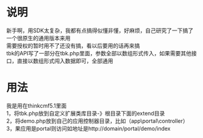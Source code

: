 # 说明
新手啊，用SDK太复杂，我都有点搞得似懂非懂，好麻烦，自己研究了一下搞了一个很原生的通用版本来用<br />
需要授权的暂时用不了还没有搞，看以后要用的话再来搞<br />
tbk的API写了一部分在tbk.php里面，参数全部以数组形式传入，如果需要其他接口，直接以数组形式闯入数据即可，全部通用

# 用法
我是用在thinkcmf5.1里面<br />
1，将tbk.php放到自定义扩展类库目录-》根目录下面的extend目录<br />
2，将demo.php放到自己的应用控制器目录，比如（app\portal\controller）<br />
3，果应用是portal则访问如地址是http://domain/portal/demo/index
